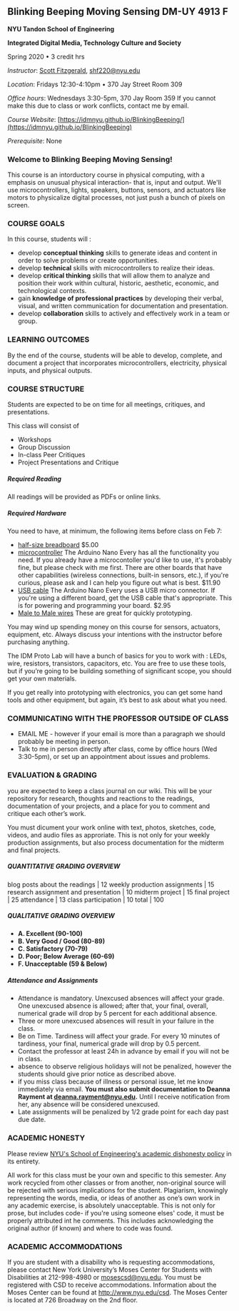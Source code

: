 ## Blinking Beeping Moving Sensing DM-UY 4913 F

**NYU Tandon School of Engineering**

**Integrated Digital Media, Technology Culture and Society**

Spring 2020 • 3 credit hrs

_Instructor_:  [Scott Fitzgerald](http://ennuigo.com), shf220@nyu.edu 

_Location_: Fridays 12:30-4:10pm • 370 Jay Street Room 309

_Office hours_:  Wednesdays 3:30-5pm, 370 Jay Room 359
If you cannot make this due to class or work conflicts, contact me by email. 

_Course Website_: [https://idmnyu.github.io/BlinkingBeeping/](https://idmnyu.github.io/BlinkingBeeping)

_Prerequisite_: None

### **Welcome to Blinking Beeping Moving Sensing!**

This course is an intorductory course in physical computing, with a emphasis on unusual physical interaction- that is, input and output. We'll use microcontrollers, lights, speakers, buttons, sensors, and actuators like motors to physicalize digital processes, not just push a bunch of pixels on screen.  

### **COURSE GOALS**
In this course, students will :

- develop **conceptual thinking** skills to generate ideas and content in order to solve problems or create opportunities.
- develop **technical** skills with microcontrollers to realize their ideas.
- develop **critical thinking** skills that will allow them to analyze and position their work within cultural, historic, aesthetic, economic, and technological contexts.
- gain **knowledge of professional practices** by developing their verbal, visual, and written communication for documentation and presentation.
- develop **collaboration** skills to actively and effectively work in a team or group.

### **LEARNING OUTCOMES**

By the end of the course, students will be able to develop, complete, and document a project that incorporates microcontrollers, electricity, physical inputs, and physical outputs.

### **COURSE STRUCTURE**

Students are expected to be on time for all meetings, critiques, and presentations.

This class will consist of

* Workshops
* Group Discussion
* In-class Peer Critiques
* Project Presentations and Critique

##### Required Reading
All readings will be provided as PDFs or online links.

##### Required Hardware
You need to have, at minimum, the following items before class on Feb 7:
* [half-size breadboard](https://www.adafruit.com/product/64) $5.00
* [microcontroller](https://store.arduino.cc/usa/nano-every-with-headers) The Arduino Nano Every has all the functionality you need. If you already have a microcontoller you'd like to use, it's probably fine, but please check with me first. There are other boards that have other capabilities (wireless connections, built-in sensors, etc.), if you're curious, please ask and I can help you figure out what is best. $11.90
* [USB cable](https://www.adafruit.com/product/592) The Arduino Nano Every uses a USB micro connector. If you're using a different board, get the USB cable that's appropriate. This is for powering and programming your board. $2.95
* [Male to Male wires](https://www.adafruit.com/product/153) These are great for quickly prototyping.

You may wind up spending money on this course for sensors, actuators, equipment, etc. Always discuss your intentions with the instructor before purchasing anything.

The IDM Proto Lab will have a bunch of basics for you to work with : LEDs, wire, resistors, transistors, capacitors, etc. You are free to use these tools, but if you’re going to be building something of significant scope, you should get your own materials.

If you get really into prototyping with electronics, you can get some hand tools and other equipment, but again, it’s best to ask about what you need.

### **COMMUNICATING WITH THE PROFESSOR OUTSIDE OF CLASS**

* EMAIL ME - however if your email is more than a paragraph we should probably be meeting in person.
* Talk to me in person directly after class, come by office hours \(Wed 3:30-5pm\), or set up an appointment about issues and problems.

### **EVALUATION & GRADING**
you are expected to keep a class journal on our wiki. This will be your repository for research, thoughts and reactions to the readings, documentation of your projects, and a place for you to comment and critique each other’s work. 

You must dicument your work online with text, photos, sketches, code, videos, and audio files as approriate. This is not only for your weekly production assignments, but also process documentation for the midterm and final projects.

##### QUANTITATIVE GRADING OVERVIEW

blog posts about the readings |  12
weekly production assignments  | 15
research assignment and presentation | 10
midterm project  |  15
final project | 25
attendance | 13
class participation | 10
total |  100

##### QUALITATIVE GRADING OVERVIEW

- **A. Excellent \(90-100\)**
- **B. Very Good / Good \(80-89\)**
- **C. Satisfactory \(70-79\)**
- **D. Poor; Below Average \(60-69\)**
- **F. Unacceptable \(59 & Below\)**

##### **Attendance and Assignments**

* Attendance is mandatory. Unexcused absences will affect your grade. One unexcused absence is allowed; after that, your final, overall, numerical grade will drop by 5 percent for each additional absence.
* Three or more unexcused absences will result in your failure in the class.
* Be on Time. Tardiness will affect your grade. For every 10 minutes of tardiness, your final, numerical grade will drop by 0.5 percent. 
* Contact the professor at least 24h in advance by email if you will not be in class. 
* absence to observe religious holidays will not be penalized, however the students should give prior notice as described above. 
* if you miss class because of illness or personal issue, let me know immediately via email. **You must also submit documentation to Deanna Rayment at deanna.rayment@nyu.edu.** Until I receive notification from her, any absence will be considered unexcused. 
* Late assignments will be penalized by 1/2 grade point for each day past due date. 

### **ACADEMIC HONESTY**

Please review [NYU's School of Engineering's academic dishonesty policy](https://engineering.nyu.edu/campus-and-community/student-life/office-student-affairs/policies/student-code-conduct) in its entirety.

All work for this class must be your own and specific to this semester. Any work recycled from other classes or from another, non-original source will be rejected with serious implications for the student. Plagiarism, knowingly representing the words, media, or ideas of another as one’s own work in any academic exercise, is absolutely unacceptable. This is not only for prose, but includes code- if you're using someone elses' code, it must be properly attributed int he comments. This includes acknowledging the original author (if known) and where to code was found.

### **ACADEMIC ACCOMMODATIONS**

If you are student with a disability who is requesting accommodations, please contact New York University’s Moses Center for Students with Disabilities at 212-998-4980 or mosescsd@nyu.edu. You must be registered with CSD to receive accommodations. Information about the Moses Center can be found at http://www.nyu.edu/csd. The Moses Center is located at 726 Broadway on the 2nd floor.
